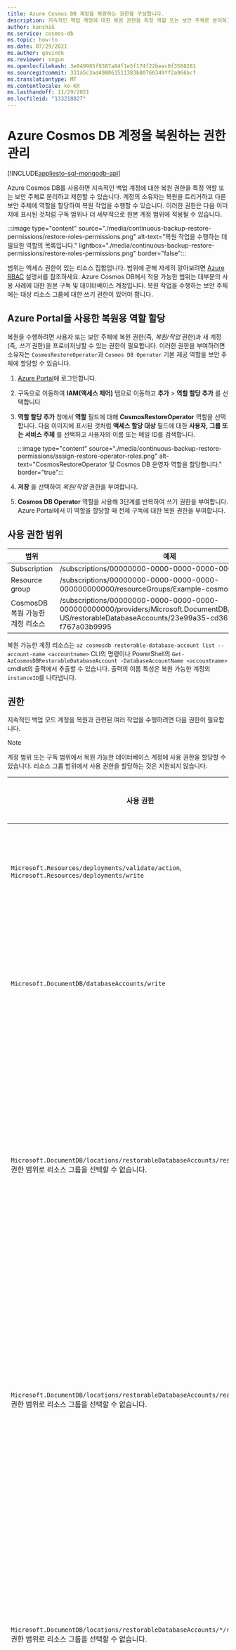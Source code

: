 ```yaml
---
title: Azure Cosmos DB 계정을 복원하는 권한을 구성합니다.
description: 지속적인 백업 계정에 대한 복원 권한을 특정 역할 또는 보안 주체로 분리하고 제한하는 방법을 알아봅니다. Azure Portal, CLI를 사용하여 기본 제공 역할을 할당하거나 사용자 지정 역할을 정의하는 방법을 보여 줍니다.
author: kanshiG
ms.service: cosmos-db
ms.topic: how-to
ms.date: 07/29/2021
ms.author: govindk
ms.reviewer: sngun
ms.openlocfilehash: 3e049985f9387a84f1e5f174f22beac0f3560281
ms.sourcegitcommit: 331a5c3ad498061511383b80760349ff2a966bcf
ms.translationtype: MT
ms.contentlocale: ko-KR
ms.lasthandoff: 11/29/2021
ms.locfileid: "133218827"
---
```

# <a name="manage-permissions-to-restore-an-azure-cosmos-db-account"></a>Azure Cosmos DB 계정을 복원하는 권한 관리
[!INCLUDE[appliesto-sql-mongodb-api](includes/appliesto-sql-mongodb-api.md)]

Azure Cosmos DB를 사용하면 지속적인 백업 계정에 대한 복원 권한을 특정 역할 또는 보안 주체로 분리하고 제한할 수 있습니다. 계정의 소유자는 복원을 트리거하고 다른 보안 주체에 역할을 할당하여 복원 작업을 수행할 수 있습니다. 이러한 권한은 다음 이미지에 표시된 것처럼 구독 범위나 더 세부적으로 원본 계정 범위에 적용될 수 있습니다.

:::image type="content" source="./media/continuous-backup-restore-permissions/restore-roles-permissions.png" alt-text="복원 작업을 수행하는 데 필요한 역할의 목록입니다." lightbox="./media/continuous-backup-restore-permissions/restore-roles-permissions.png" border="false":::

범위는 액세스 권한이 있는 리소스 집합입니다. 범위에 관해 자세히 알아보려면 [Azure RBAC](../role-based-access-control/scope-overview.md) 설명서를 참조하세요. Azure Cosmos DB에서 적용 가능한 범위는 대부분의 사용 사례에 대한 원본 구독 및 데이터베이스 계정입니다. 복원 작업을 수행하는 보안 주체에는 대상 리소스 그룹에 대한 쓰기 권한이 있어야 합니다.

## <a name="assign-roles-for-restore-using-the-azure-portal"></a>Azure Portal을 사용한 복원용 역할 할당

복원을 수행하려면 사용자 또는 보안 주체에 복원 권한(즉, *복원/작업* 권한)과 새 계정(즉, *쓰기* 권한)을 프로비저닝할 수 있는 권한이 필요합니다.  이러한 권한을 부여하려면 소유자는 `CosmosRestoreOperator`과 `Cosmos DB Operator` 기본 제공 역할을 보안 주체에 할당할 수 있습니다.

1. [Azure Portal](https://portal.azure.com/)에 로그인합니다.

1. 구독으로 이동하여 **IAM(액세스 제어)** 탭으로 이동하고 **추가** > **역할 할당 추가** 를 선택합니다

1. **역할 할당 추가** 창에서 **역할** 필드에 대해 **CosmosRestoreOperator** 역할을 선택합니다. 다음 이미지에 표시된 것처럼 **액세스 할당 대상** 필드에 대한 **사용자, 그룹 또는 서비스 주체** 를 선택하고 사용자의 이름 또는 메일 ID를 검색합니다.

   :::image type="content" source="./media/continuous-backup-restore-permissions/assign-restore-operator-roles.png" alt-text="CosmosRestoreOperator 및 Cosmos DB 운영자 역할을 할당합니다." border="true":::

1. **저장** 을 선택하여 *복원/작업* 권한을 부여합니다.

1. **Cosmos DB Operator** 역할을 사용해 3단계를 반복하여 쓰기 권한을 부여합니다. Azure Portal에서 이 역할을 할당할 때 전체 구독에 대한 복원 권한을 부여합니다.

## <a name="permission-scopes"></a>사용 권한 범위

|범위  |예제  |
|---------|---------|
|Subscription | /subscriptions/00000000-0000-0000-0000-000000000000 |
|Resource group | /subscriptions/00000000-0000-0000-0000-000000000000/resourceGroups/Example-cosmosdb-rg |
|CosmosDB 복원 가능한 계정 리소스 | /subscriptions/00000000-0000-0000-0000-000000000000/providers/Microsoft.DocumentDB/locations/West US/restorableDatabaseAccounts/23e99a35-cd36-4df4-9614-f767a03b9995|

복원 가능한 계정 리소스는 `az cosmosdb restorable-database-account list --account-name <accountname>` CLI의 명령이나 PowerShell의 `Get-AzCosmosDBRestorableDatabaseAccount -DatabaseAccountName <accountname>` cmdlet의 출력에서 추출할 수 있습니다. 출력의 이름 특성은 복원 가능한 계정의 `instanceID`를 나타냅니다. 

## <a name="permissions"></a>권한

지속적인 백업 모드 계정을 복원과 관련된 여러 작업을 수행하려면 다음 권한이 필요합니다.

> [!NOTE]
> 계정 범위 또는 구독 범위에서 복원 가능한 데이터베이스 계정에 사용 권한을 할당할 수 있습니다. 리소스 그룹 범위에서 사용 권한을 할당하는 것은 지원되지 않습니다.

|사용 권한  |영향  |최소 범위  |최대 범위  |
|---------|---------|---------|---------|
|`Microsoft.Resources/deployments/validate/action`, `Microsoft.Resources/deployments/write` | 이러한 권한은 ARM 템플릿 배포에서 복원된 계정을 만드는 데 필요합니다. 이 역할을 설정하는 방법은 아래의 샘플 권한 [RestorableAction](#custom-restorable-action)을 참조하세요. | 해당 없음 | 해당 없음  |
|`Microsoft.DocumentDB/databaseAccounts/write` | 계정을 리소스 그룹으로 복원하려면 이 권한이 필요합니다. | 복원된 계정이 만들어진 리소스 그룹입니다. | 복원된 계정이 만들어진 구독 |
|`Microsoft.DocumentDB/locations/restorableDatabaseAccounts/restore/action` </br> 권한 범위로 리소스 그룹을 선택할 수 없습니다. |이 권한은 원본 복원이 가능한 데이터베이스 계정 범위에서 복원 동작을 수행할 수 있도록 하는 데 필요합니다.  | 복원 중인 원본 계정에 속하는 *RestorableDatabaseAccount* 리소스입니다. 이 값은 복원 가능한 데이터베이스 계정 리소스의 `ID` 속성에도 제공됩니다. 복원 가능한 계정의 예시 중 하나인 */subscriptions/subscriptionId/providers/Microsoft.DocumentDB/locations/regionName/restorableDatabaseAccounts/\<guid-instanceid\>* 입니다. | 복원 가능한 데이터베이스 계정이 포함된 구독입니다.  |
|`Microsoft.DocumentDB/locations/restorableDatabaseAccounts/read` </br> 권한 범위로 리소스 그룹을 선택할 수 없습니다. |이 권한은 복원 가능한 원본 데이터베이스 계정 범위에서 복원할 수 있는 데이터베이스 계정을 나열하는 데 필요합니다.  | 복원 중인 원본 계정에 속하는 *RestorableDatabaseAccount* 리소스입니다. 이 값은 복원 가능한 데이터베이스 계정 리소스의 `ID` 속성에도 제공됩니다. 복원 가능한 계정의 예시 중 하나인 */subscriptions/subscriptionId/providers/Microsoft.DocumentDB/locations/regionName/restorableDatabaseAccounts/\<guid-instanceid\>* 입니다.| 복원 가능한 데이터베이스 계정이 포함된 구독입니다. |
|`Microsoft.DocumentDB/locations/restorableDatabaseAccounts/*/read` </br> 권한 범위로 리소스 그룹을 선택할 수 없습니다. | 이 권한은 원본 복원이 가능한 계정 범위에서 복원 가능한 계정에 대한 데이터베이스 및 컨테이너 목록과 같은 복원 가능한 리소스를 읽을 수 있도록 하는 데 필요합니다.  | 복원 중인 원본 계정에 속하는 *RestorableDatabaseAccount* 리소스입니다. 이 값은 복원 가능한 데이터베이스 계정 리소스의 `ID` 속성에도 제공됩니다. 복원 가능한 계정의 예시 중 하나인 */subscriptions/subscriptionId/providers/Microsoft.DocumentDB/locations/regionName/restorableDatabaseAccounts/\<guid-instanceid\>* 입니다.| 복원 가능한 데이터베이스 계정이 포함된 구독입니다. |

## <a name="azure-cli-role-assignment-scenarios-to-restore-at-different-scopes"></a>다른 범위에서 복원하는 Azure CLI 역할 할당 시나리오

구독 또는 지정된 계정 내에서 복원 작업을 수행할 수 있는 사용자를 세부적으로 제어하기 위해 사용 권한이 있는 역할을 다른 범위에 할당할 수 있습니다.

### <a name="assign-capability-to-restore-from-any-restorable-account-in-a-subscription"></a>구독 내의 모든 복원 가능한 계정에 복원 기능을 할당합니다

구독 수준에서 `CosmosRestoreOperator` 기본 제공 역할 할당

```azurecli-interactive
az role assignment create --role "CosmosRestoreOperator" --assignee <email> --scope /subscriptions/<subscriptionId>
```

### <a name="assign-capability-to-restore-from-a-specific-account"></a>특정 계정에서 복원 기능 할당

* 특정 리소스 그룹에 대한 사용자 쓰기 작업을 할당합니다. 이 작업은 리소스 그룹에 새 계정을 만드는 데 필요합니다.

* 복원해야 하는 특정 복원 가능한 데이터베이스 계정에 *CosmosRestoreOperator* 기본 제공 역할을 할당합니다. 다음 명령에서 *RestorableDatabaseAccount* 의 범위는 `az cosmosdb restorable-database-account list`의 출력(CLI를 사용하는 경우) 또는 `Get-AzCosmosDBRestorableDatabaseAccount`(PowerShell을 사용하는 경우)의 `ID` 속성에서 검색됩니다.

  ```azurecli-interactive
   az role assignment create --role "CosmosRestoreOperator" --assignee <email> --scope <RestorableDatabaseAccount>
  ```

### <a name="assign-capability-to-restore-from-any-source-account-in-a-resource-group"></a>리소스 그룹의 모든 원본 계정에 복원 기능을 할당합니다.
이 작업은 현재 지원되지 않습니다.

## <a name="custom-role-creation-for-restore-action-with-cli"></a><a id="custom-restorable-action"></a>CLI를 사용한 복원 작업에 대한 사용자 지정 역할 만들기

구독 소유자는 다른 Azure AD ID로 복원할 수 있는 권한을 제공할 수 있습니다. 복원 권한은 `Microsoft.DocumentDB/locations/restorableDatabaseAccounts/restore/action` 동작을 기반으로 하며, 이는 해당 복원 권한에 포함되어야 합니다. 이 역할을 포함하는 *CosmosRestoreOperator* 라는 기본 제공 역할이 있습니다. 이 기본 제공 역할을 사용하여 사용 권한을 할당하거나 사용자 지정 역할을 만들 수 있습니다.

아래의 RestorableAction는 사용자 지정 역할을 나타냅니다. 이 역할은 명시적으로 만들어야 합니다. 다음 JSON 템플릿은 복원 권한이 있는 *RestorableAction* 사용자 지정 역할을 만듭니다.

```json
{
  "assignableScopes": [
    "/subscriptions/23587e98-b6ac-4328-a753-03bcd3c8e744"
  ],
  "description": "Can do a restore request for any Cosmos DB database account with continuous backup",
  "permissions": [
    {
      "actions": [
        "Microsoft.Resources/deployments/validate/action",
        "Microsoft.DocumentDB/databaseAccounts/write",
        "Microsoft.Resources/deployments/write",  
        "Microsoft.DocumentDB/locations/restorableDatabaseAccounts/restore/action",
        "Microsoft.DocumentDB/locations/restorableDatabaseAccounts/read",
        "Microsoft.DocumentDB/locations/restorableDatabaseAccounts/*/read"
        ],
        "dataActions": [],
        "notActions": [],
        "notDataActions": []
      }
    ],
    "Name": "RestorableAction",
    "roleType": "CustomRole"
}
```

다음 템플릿 배포 명령을 사용하여 ARM 템플릿을 사용하는 복원 권한이 있는 역할을 만듭니다.

```azurecli-interactive
az role definition create --role-definition <JSON_Role_Definition_Path>
```

## <a name="next-steps"></a>다음 단계

* [Azure Portal](provision-account-continuous-backup.md#provision-portal), [PowerShell](provision-account-continuous-backup.md#provision-powershell), [CLI](provision-account-continuous-backup.md#provision-cli) 또는 [Azure Resource Manager](provision-account-continuous-backup.md#provision-arm-template)를 사용하여 지속적인 백업을 프로비저닝합니다.
* SQL 및 MongoDB 계정에 대 한 [최신 복원 가능한 타임 스탬프를 가져옵니다](get-latest-restore-timestamp.md) .
* [Azure Portal](restore-account-continuous-backup.md#restore-account-portal), [PowerShell](restore-account-continuous-backup.md#restore-account-powershell), [CLI](restore-account-continuous-backup.md#restore-account-cli) 또는 [Azure Resource Manager](restore-account-continuous-backup.md#restore-arm-template)를 사용하여 계정을 복원합니다.
* [정기적 백업에서 지속적인 백업으로 계정에 마이그레이션](migrate-continuous-backup.md)합니다.
* [지속적인 백업 모드의 리소스 모델](continuous-backup-restore-resource-model.md)
